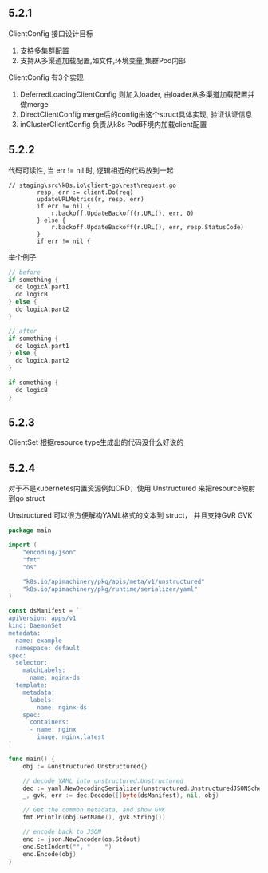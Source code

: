 5.2.1
----

ClientConfig 接口设计目标
1. 支持多集群配置
2. 支持从多渠道加载配置,如文件,环境变量,集群Pod内部

ClientConfig 有3个实现
1. DeferredLoadingClientConfig 则加入loader, 由loader从多渠道加载配置并做merge
2. DirectClientConfig merge后的config由这个struct具体实现, 验证认证信息
2. inClusterClientConfig 负责从k8s Pod环境内加载client配置


5.2.2
----


代码可读性, 当 err != nil 时, 逻辑相近的代码放到一起
```
// staging\src\k8s.io\client-go\rest\request.go
		resp, err := client.Do(req)
		updateURLMetrics(r, resp, err)
		if err != nil {
			r.backoff.UpdateBackoff(r.URL(), err, 0)
		} else {
			r.backoff.UpdateBackoff(r.URL(), err, resp.StatusCode)
		}
		if err != nil {
```

举个例子
```go
// before
if something {
  do logicA.part1
  do logicB
} else {
  do logicA.part2
}

// after
if something {
  do logicA.part1
} else {
  do logicA.part2
}

if something {
  do logicB
}
```

5.2.3
---
ClientSet 根据resource type生成出的代码没什么好说的

5.2.4
---
对于不是kubernetes内置资源例如CRD，使用 Unstructured 来把resource映射到go struct

Unstructured 可以很方便解构YAML格式的文本到 struct， 并且支持GVR GVK
```go
package main

import (
    "encoding/json"
    "fmt"
    "os"

    "k8s.io/apimachinery/pkg/apis/meta/v1/unstructured"
    "k8s.io/apimachinery/pkg/runtime/serializer/yaml"
)

const dsManifest = `
apiVersion: apps/v1
kind: DaemonSet
metadata:
  name: example
  namespace: default
spec:
  selector:
    matchLabels:
      name: nginx-ds
  template:
    metadata:
      labels:
        name: nginx-ds
    spec:
      containers:
      - name: nginx
        image: nginx:latest
`

func main() {
    obj := &unstructured.Unstructured{}

    // decode YAML into unstructured.Unstructured
    dec := yaml.NewDecodingSerializer(unstructured.UnstructuredJSONScheme)
    _, gvk, err := dec.Decode([]byte(dsManifest), nil, obj)

    // Get the common metadata, and show GVK
    fmt.Println(obj.GetName(), gvk.String())

    // encode back to JSON
    enc := json.NewEncoder(os.Stdout)
    enc.SetIndent("", "    ")
    enc.Encode(obj)
}
```
